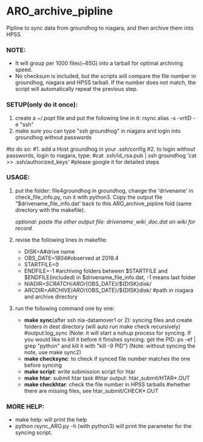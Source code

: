 # ARO_archive_pipline
Pipline to sync data from groundhog to niagara, and then archive them into HPSS.

### NOTE:
* It will group per 1000 files(~65G) into a tarball for optimal archiving speed. 
* No checksum is included, but the scripts will compare the file number in groundhog, niagara and HPSS tarball. If the number does not match, the script will automatically repeat the previous step.

### SETUP(only do it once):
1. create a ~/.popt file and put the following line in it:
rsync alias -s -vrtlD -e "ssh"    
2. make sure you can type "ssh groundhog" in niagara and login into groundhog without passwords

#to do so:
#1. add a Host groundhog in your .ssh/config 
#2. to login without passwords, login to niagara, type: 
#cat .ssh/id_rsa.pub | ssh groundhog 'cat >> .ssh/authorized_keys'
#please google it for detailed steps

### USAGE:
1. put the folder: file4groundhog in groundhog, change the 'drivename' in check_file_info.py, run it with python3. 
   Copy the output file "$drivename_file_info.dat' back to this ARO_archive_pipline fold (same directory with the makefile).
   
   _optional: paste the other output file: drivename`_`wiki`_`doc.dat on wiki for record_
2. revise the following lines in makefile:
   * DISK=A#drive name
   * OBS_DATE=1804#observed at 2018.4
   * STARTFILE=0
   * ENDFILE=-1
#archiving folders between $STARTFILE and $ENDFILE(included) in $drivename_file_info.dat, -1 means last folder
   * NIADIR=${SCRATCH}/ARO/${OBS_DATE}/${DISK}disk/
   * ARCDIR=${ARCHIVE}/ARO/${OBS_DATE}/${DISK}disk/
#path in niagara and archive directory

3. run the following command one by one:
   * **make sync**(after ssh nia-datamover1 or 2): syncing files and create folders in dest directory (will auto run make check recursively)
#output:log_sync
   (Note: it will start a nohup process for syncing. If you would like to kill it before it finishes syncing: get the PID: ps -ef | grep "python" and kill it with "kill -9 PID")
   (Note: without syncing the note, use make sync2)
   * **make checksync**: to check if synced file number matches the one before syncing
   * **make script**: write submission script for htar
   * **make htar**: submit htar task
#htar output: htar_submit/HTAR*.OUT
   * **make checkhtar**: check the file number in HPSS tarballs
#whether there are missing files, see htar_submit/CHECK*.OUT

### MORE HELP:
* make help: will print the help 
* python rsync_ARO.py -h (with python3) will print the parameter for the syncing script.
